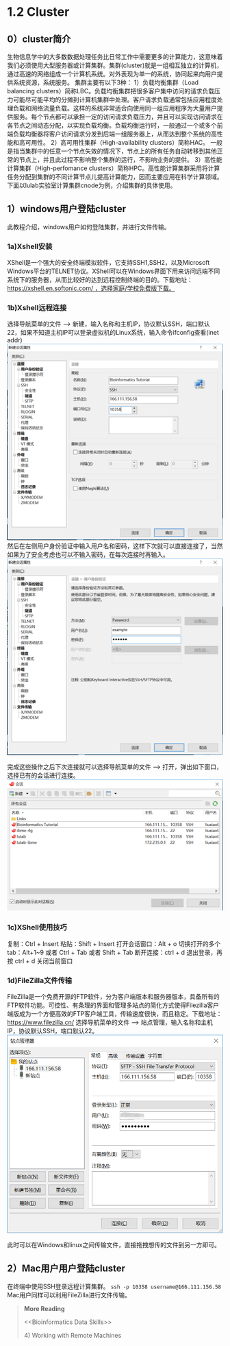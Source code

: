 # 1.2 Cluster
## 0）cluster简介
生物信息学中的大多数数据处理任务比日常工作中需要更多的计算能力，这意味着我们必须使用大型服务器或计算集群。集群(cluster)就是一组相互独立的计算机，通过高速的网络组成一个计算机系统。对外表现为单一的系统，协同起来向用户提供系统资源，系统服务。
集群主要有以下3种：
1）负载均衡集群（Load balancing clusters）简称LBC。负载均衡集群把很多客户集中访问的请求负载压力可能尽可能平均的分摊到计算机集群中处理。客户请求负载通常包括应用程度处理负载和网络流量负载。这样的系统非常适合向使用同一组应用程序为大量用户提供服务。每个节点都可以承担一定的访问请求负载压力，并且可以实现访问请求在各节点之间动态分配，以实现负载均衡。负载均衡运行时，一般通过一个或多个前端负载均衡器将客户访问请求分发到后端一组服务器上，从而达到整个系统的高性能和高可用性。
2）高可用性集群（High-availability clusters）简称HAC。 一般是指当集群中的任意一个节点失效的情况下，节点上的所有任务自动转移到其他正常的节点上，并且此过程不影响整个集群的运行，不影响业务的提供。
3）高性能计算集群（High-perfomance clusters）简称HPC。高性能计算集群采用将计算任务分配到集群的不同计算节点儿提高计算能力，因而主要应用在科学计算领域。
下面以lulab实验室计算集群cnode为例，介绍集群的具体使用。
## 1）windows用户登陆cluster
此教程介绍，windows用户如何登陆集群，并进行文件传输。
### 1a)Xshell安装
XShell是一个强大的安全终端模拟软件，它支持SSH1,SSH2，以及Microsoft Windows平台的TELNET协议。XShell可以在Windows界面下用来访问远端不同系统下的服务器，从而比较好的达到远程控制终端的目的。下载地址：https://xshell.en.softonic.com/ ，选择家庭/学校免费版下载。
### 1b)Xshell远程连接
选择导航菜单的文件 --> 新建，输入名称和主机IP，协议默认SSH，端口默认22，如果不知道主机IP可以登录虚拟机的Linux系统，输入命令ifconfig查看(inet addr)
![](../../.gitbook/assets/1.2.1.Xshell_1.png)
然后在左侧用户身份验证中输入用户名和密码，这样下次就可以直接连接了，当然如果为了安全考虑也可以不输入密码，在每次连接时再输入。
![](../../.gitbook/assets/1.2.2.Xshell_2.png)

完成这些操作之后下次连接就可以选择导航菜单的文件 --> 打开，弹出如下窗口，选择已有的会话进行连接。
![](../../.gitbook/assets/1.2.3.Xshell_3.png)
### 1c)XShell使用技巧
复制：Ctrl + Insert
粘贴：Shift + Insert
打开会话窗口：Alt + o
切换打开的多个tab：Alt+1~9 或者 Ctrl + Tab 或者 Shift + Tab
断开连接：ctrl + d 退出登录，再按 ctrl + d 关闭当前窗口
### 1d)FileZilla文件传输

FileZilla是一个免费开源的FTP软件，分为客户端版本和服务器版本，具备所有的FTP软件功能。可控性、有条理的界面和管理多站点的简化方式使得Filezilla客户端版成为一个方便高效的FTP客户端工具，传输速度很快，而且稳定。下载地址：https://www.filezilla.cn/
选择导航菜单的文件 --> 站点管理，输入名称和主机IP，协议默认SSH，端口默认22。
![](../../.gitbook/assets/1.2.4.filezilla.png)

此时可以在Windows和linux之间传输文件，直接拖拽想传的文件到另一方即可。

## 2）Mac用户用户登陆cluster
在终端中使用SSH登录远程计算集群。
`
ssh -p 10358 username@166.111.156.58
`
Mac用户同样可以利用FileZilla进行文件传输。

> **More Reading**
>
> &lt;&lt;Bioinformatics Data Skills&gt;&gt;
>
> 4\) Working with Remote Machines
